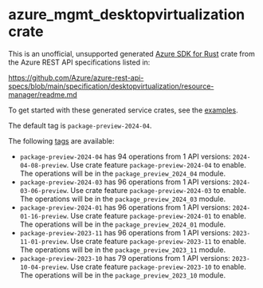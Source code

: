 # azure_mgmt_desktopvirtualization crate

This is an unofficial, unsupported generated [Azure SDK for Rust](https://github.com/Azure/azure-sdk-for-rust/tree/legacy) crate from the Azure REST API specifications listed in:

https://github.com/Azure/azure-rest-api-specs/blob/main/specification/desktopvirtualization/resource-manager/readme.md

To get started with these generated service crates, see the [examples](https://github.com/Azure/azure-sdk-for-rust/blob/legacy/services/README.md#examples).

The default tag is `package-preview-2024-04`.

The following [tags](https://github.com/Azure/azure-sdk-for-rust/blob/legacy/services/tags.md) are available:

- `package-preview-2024-04` has 94 operations from 1 API versions: `2024-04-08-preview`. Use crate feature `package-preview-2024-04` to enable. The operations will be in the `package_preview_2024_04` module.
- `package-preview-2024-03` has 96 operations from 1 API versions: `2024-03-06-preview`. Use crate feature `package-preview-2024-03` to enable. The operations will be in the `package_preview_2024_03` module.
- `package-preview-2024-01` has 96 operations from 1 API versions: `2024-01-16-preview`. Use crate feature `package-preview-2024-01` to enable. The operations will be in the `package_preview_2024_01` module.
- `package-preview-2023-11` has 96 operations from 1 API versions: `2023-11-01-preview`. Use crate feature `package-preview-2023-11` to enable. The operations will be in the `package_preview_2023_11` module.
- `package-preview-2023-10` has 79 operations from 1 API versions: `2023-10-04-preview`. Use crate feature `package-preview-2023-10` to enable. The operations will be in the `package_preview_2023_10` module.